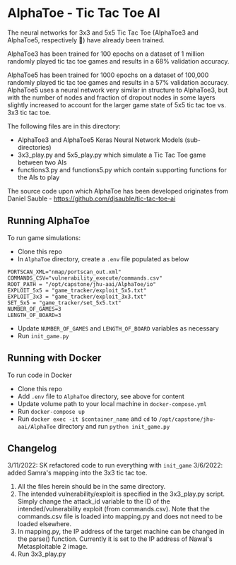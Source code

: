# AlphaToe - Tic Tac Toe AI

The neural networks for 3x3 and 5x5 Tic Tac Toe (AlphaToe3 and AlphaToe5, respectively :nail_care:) have already been trained. 

AlphaToe3 has been trained for 100 epochs on a dataset of 1 million randomly played tic tac toe games and results in a 68% validation accuracy.

AlphaToe5 has been trained for 1000 epochs on a dataset of 100,000 randomly played tic tac toe games and results in a 57% validation accuracy. AlphaToe5 uses a neural network very similar in structure to AlphaToe3, but with the number of nodes and fraction of dropout nodes in some layers slightly increased to account for the larger game state of 5x5 tic tac toe vs. 3x3 tic tac toe.

The following files are in this directory:
* AlphaToe3 and AlphaToe5 Keras Neural Network Models (sub-directories)
* 3x3_play.py and 5x5_play.py which simulate a Tic Tac Toe game between two AIs
* functions3.py and functions5.py which contain supporting functions for the AIs to play

The source code upon which AlphaToe has been developed originates from Daniel Sauble - https://github.com/djsauble/tic-tac-toe-ai

## Running AlphaToe
To run game simulations:
* Clone this repo
* In `AlphaToe` directory, create a `.env` file populated as below
```.env
PORTSCAN_XML="nmap/portscan_out.xml"
COMMANDS_CSV="vulnerability_execute/commands.csv"
ROOT_PATH = "/opt/capstone/jhu-aai/AlphaToe/io"
EXPLOIT_5x5 = "game_tracker/exploit_5x5.txt"
EXPLOIT_3x3 = "game_tracker/exploit_3x3.txt"
SET_5x5 = "game_tracker/set_5x5.txt"
NUMBER_OF_GAMES=3
LENGTH_OF_BOARD=3
```
* Update `NUMBER_OF_GAMES` and `LENGTH_OF_BOARD` variables as necessary
* Run `init_game.py`

## Running with Docker
To run code in Docker
* Clone this repo
* Add `.env` file to `AlphaToe` directory, see above for content
* Update volume path to your local machine in `docker-compose.yml`
* Run `docker-compose up`
* Run `docker exec -it $container_name` and `cd` to `/opt/capstone/jhu-aai/AlphaToe` directory and run `python init_game.py`

## Changelog
3/11/2022: SK refactored code to run everything with `init_game`
3/6/2022: added Samra's mapping into the 3x3 tic tac toe.

1) All the files herein should be in the same directory.
2) The intended vulnerability/exploit is specified in the 3x3_play.py script. Simply change the attack_id variable to the ID of the intended/vulnerability exploit (from commands.csv). Note that the commands.csv file is loaded into mapping.py and does not need to be loaded elsewhere.
3) In mapping.py, the IP address of the target machine can be changed in the parse() function. Currently it is set to the IP address of Nawal's Metasploitable 2 image.
4) Run 3x3_play.py

